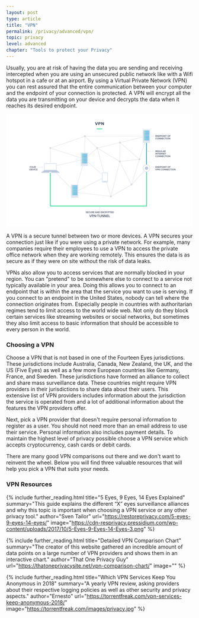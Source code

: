 ```yaml
---
layout: post
type: article
title: "VPN"
permalink: /privacy/advanced/vpn/
topic: privacy
level: advanced
chapter: "Tools to protect your Privacy"
---
```


Usually, you are at risk of having the data you are sending and receiving intercepted when you are using an unsecured public network like with a Wifi hotspot in a cafe or at an airport. By using a Virtual Private Network (VPN) you can rest assured that the entire communication between your computer and the endpoint of your connection is protected. A VPN will encrypt all the data you are transmitting on your device and decrypts the data when it reaches its desired endpoint.

![vpn](/assets/post_files/privacy/advanced/vpn/vpn.jpg)

A VPN is a secure tunnel between two or more devices. A VPN secures your connection just like if you were using a private network. For example, many companies require their employees to use a VPN to access the private office network when they are working remotely. This ensures the data is as secure as if they were on site without the risk of data leaks.

VPNs also allow you to access services that are normally blocked in your region. You can "pretend" to be somewhere else to connect to a service not typically available in your area. Doing this allows you to connect to an endpoint that is within the area that the service you want to use is serving. If you connect to an endpoint in the United States, nobody can tell where the connection originates from. Especially people in countries with authoritarian regimes tend to limit access to the world wide web. Not only do they block certain services like streaming websites or social networks, but sometimes they also limit access to basic information that should be accessible to every person in the world.

### Choosing a VPN

Choose a VPN that is not based in one of the Fourteen Eyes jurisdictions. These jurisdictions include Australia, Canada, New Zealand, the UK, and the US (Five Eyes) as well as a few more European countries like Germany, France, and Sweden. These jurisdictions have formed an alliance to collect and share mass surveillance data. These countries might require VPN providers in their jurisdictions to share data about their users. This extensive list of VPN providers includes information about the jurisdiction the service is operated from and a lot of additional information about the features the VPN providers offer.

Next, pick a VPN provider that doesn't require personal information to register as a user. You should not need more than an email address to use their service. Personal information also includes payment details. To maintain the highest level of privacy possible choose a VPN service which accepts cryptocurrency, cash cards or debit cards.

There are many good VPN comparisons out there and we don't want to reinvent the wheel. Below you will find three valuable resources that will help you pick a VPN that suits your needs.

### VPN Resources

{%
  include further_reading.html
  title="5 Eyes, 9 Eyes, 14 Eyes Explained"
  summary="This guide explains the different “X” eyes surveillance alliances and why this topic is important when choosing a VPN service or any other privacy tool."
  author="Sven Tailor" url="https://restoreprivacy.com/5-eyes-9-eyes-14-eyes/"
  image="https://cdn-resprivacy.pressidium.com/wp-content/uploads/2017/10/5-Eyes-9-Eyes-14-Eyes-3.png"
%}

{%
  include further_reading.html title="Detailed VPN Comparison Chart"
  summary="The creator of this website gathered an incredible amount of data points on a large number of VPN providers and shows them in an interactive chart."
  author="That One Privacy Guy"
  url="https://thatoneprivacysite.net/vpn-comparison-chart/"
  image=""
%}

{%
  include further_reading.html
  title="Which VPN Services Keep You Anonymous in 2018"
  summary="A yearly VPN review, asking providers about their respective logging policies as well as other security and privacy aspects."
  author="Ernesto" url="https://torrentfreak.com/vpn-services-keep-anonymous-2018/"
  image="https://torrentfreak.com/images/privacy.jpg"
%}
